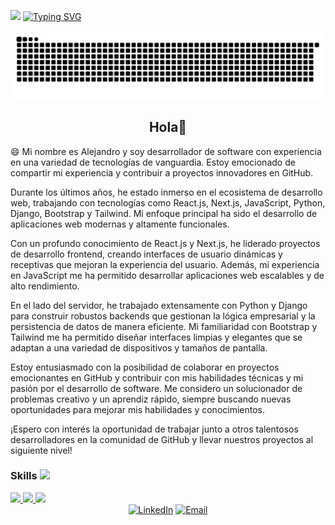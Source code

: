 ![](https://komarev.com/ghpvc/?username=your-github-alejandroponce00)
[![Typing SVG](https://readme-typing-svg.demolab.com?font=Cinzel&weight=800&size=32&pause=1000&color=2520FFA1&center=true&vCenter=true&width=435&lines=Alejandro+Ponce;Desarrollador+Web)](https://git.io/typing-svg)
<p align = "center">
	<img src = "https://github.com/7oSkaaa/7oSkaaa/blob/output/github-contribution-grid-snake.svg?" alt = "Snake Game"/>
</p>
<h2 align="center">Hola👋</h2>

😄 Mi nombre es Alejandro y soy  desarrollador de software con experiencia en una variedad de tecnologías de vanguardia. Estoy emocionado de compartir mi experiencia y contribuir a proyectos innovadores en GitHub.

Durante los últimos años, he estado inmerso en el ecosistema de desarrollo web, trabajando con tecnologías como React.js, Next.js, JavaScript, Python, Django, Bootstrap y Tailwind. Mi enfoque principal ha sido el desarrollo de aplicaciones web modernas y altamente funcionales.

Con un profundo conocimiento de React.js y Next.js, he liderado proyectos de desarrollo frontend, creando interfaces de usuario dinámicas y receptivas que mejoran la experiencia del usuario. Además, mi experiencia en JavaScript me ha permitido desarrollar aplicaciones web escalables y de alto rendimiento.

En el lado del servidor, he trabajado extensamente con Python y Django para construir robustos backends que gestionan la lógica empresarial y la persistencia de datos de manera eficiente. Mi familiaridad con Bootstrap y Tailwind me ha permitido diseñar interfaces limpias y elegantes que se adaptan a una variedad de dispositivos y tamaños de pantalla.

Estoy entusiasmado con la posibilidad de colaborar en proyectos emocionantes en GitHub y contribuir con mis habilidades técnicas y mi pasión por el desarrollo de software. Me considero un solucionador de problemas creativo y un aprendiz rápido, siempre buscando nuevas oportunidades para mejorar mis habilidades y conocimientos.

¡Espero con interés la oportunidad de trabajar junto a otros talentosos desarrolladores en la comunidad de GitHub y llevar nuestros proyectos al siguiente nivel!
<h3> Skills <img src = "https://media2.giphy.com/media/QssGEmpkyEOhBCb7e1/giphy.gif?cid=ecf05e47a0n3gi1bfqntqmob8g9aid1oyj2wr3ds3mg700bl&rid=giphy.gif" width = 32px> </h2>
<a href= https://github.com/alejandroponce00/taller_backend > <img width ='32px' src ='https://raw.githubusercontent.com/rahulbanerjee26/githubAboutMeGenerator/main/icons/python.svg'> </a>
<a href= https://github.com/alejandroponce00/PortfolioReact > <img width ='32px' src ='https://raw.githubusercontent.com/rahulbanerjee26/githubAboutMeGenerator/main/icons/reactjs.svg'> </a>
<a href= https://github.com/Aditya664?tab=repositories&q=&type=&language=javascript&sort= > <img width ='32px' src ='https://raw.githubusercontent.com/rahulbanerjee26/githubAboutMeGenerator/main/icons/javascript.svg'> </a></h3>

 <div align=center>
 <a href="https://www.linkedin.com/in/alberto-alejandro-ponce-2b832926b/" target="_blank"><img src="https://img.shields.io/static/v1?style=for-the-badge&message=LinkedIn&color=0A66C2&logo=LinkedIn&logoColor=FFFFFF&label=" alt="LinkedIn" /></a>
<a href="mailto:alejandroponce00@gmail.com?subject=Hola%20Alejandro!" target="_blank"><img alt="Email" src="https://img.shields.io/static/v1?style=for-the-badge&message=Gmail&color=EA4335&logo=Gmail&logoColor=FFFFFF&label=" /></a></div>

